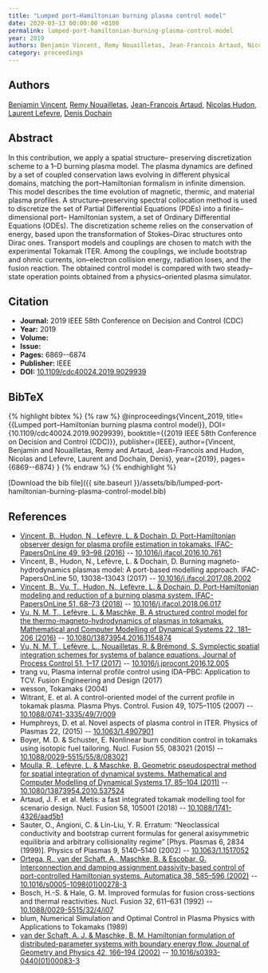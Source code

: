 ```yaml
---
title: "Lumped port–Hamiltonian burning plasma control model"
date: 2020-03-13 00:00:00 +0100
permalink: lumped-port-hamiltonian-burning-plasma-control-model
year: 2019
authors: Benjamin Vincent, Remy Nouailletas, Jean-Francois Artaud, Nicolas Hudon, Laurent Lefevre, Denis Dochain
category: proceedings
---
```

 
## Authors
[Benjamin Vincent](authors/benjamin-vincent), [Remy Nouailletas](authors/remy-nouailletas), [Jean-Francois Artaud](authors/jean-francois-artaud), [Nicolas Hudon](authors/nicolas-hudon), [Laurent Lefevre](authors/laurent-lefevre), [Denis Dochain](authors/denis-dochain)
 
## Abstract
In this contribution, we apply a spatial structure– preserving discretization scheme to a 1–D burning plasma model. The plasma dynamics are defined by a set of coupled conservation laws evolving in different physical domains, matching the port–Hamiltonian formalism in infinite dimension. This model describes the time evolution of magnetic, thermic, and material plasma profiles. A structure–preserving spectral collocation method is used to discretize the set of Partial Differential Equations (PDEs) into a finite–dimensional port– Hamiltonian system, a set of Ordinary Differential Equations (ODEs). The discretization scheme relies on the conservation of energy, based upon the transformation of Stokes–Dirac structures onto Dirac ones. Transport models and couplings are chosen to match with the experimental Tokamak ITER. Among the couplings, we include bootstrap and ohmic currents, ion–electron collision energy, radiation loses, and the fusion reaction. The obtained control model is compared with two steady–state operation points obtained from a physics–oriented plasma simulator.
 
## Citation
- **Journal:** 2019 IEEE 58th Conference on Decision and Control (CDC)
- **Year:** 2019
- **Volume:** 
- **Issue:** 
- **Pages:** 6869--6874
- **Publisher:** IEEE
- **DOI:** [10.1109/cdc40024.2019.9029939](https://doi.org/10.1109/cdc40024.2019.9029939)
 
## BibTeX
{% highlight bibtex %}
{% raw %}
@inproceedings{Vincent_2019,
  title={{Lumped port–Hamiltonian burning plasma control model}},
  DOI={10.1109/cdc40024.2019.9029939},
  booktitle={{2019 IEEE 58th Conference on Decision and Control (CDC)}},
  publisher={IEEE},
  author={Vincent, Benjamin and Nouailletas, Remy and Artaud, Jean-Francois and Hudon, Nicolas and Lefevre, Laurent and Dochain, Denis},
  year={2019},
  pages={6869--6874}
}
{% endraw %}
{% endhighlight %}
 
[Download the bib file]({{ site.baseurl }}/assets/bib/lumped-port-hamiltonian-burning-plasma-control-model.bib)
 
## References
- [Vincent, B., Hudon, N., Lefèvre, L. & Dochain, D. Port-Hamiltonian observer design for plasma profile estimation in tokamaks. IFAC-PapersOnLine 49, 93–98 (2016)](port-hamiltonian-observer-design-for-plasma-profile-estimation-in-tokamaks) -- [10.1016/j.ifacol.2016.10.761](https://doi.org/10.1016/j.ifacol.2016.10.761)
- Vincent, B., Hudon, N., Lefèvre, L. & Dochain, D. Burning magneto-hydrodynamics plasmas model: A port-based modelling approach. IFAC-PapersOnLine 50, 13038–13043 (2017) -- [10.1016/j.ifacol.2017.08.2002](https://doi.org/10.1016/j.ifacol.2017.08.2002)
- [Vincent, B., Vu, T., Hudon, N., Lefèvre, L. & Dochain, D. Port-Hamiltonian modeling and reduction of a burning plasma system. IFAC-PapersOnLine 51, 68–73 (2018)](port-hamiltonian-modeling-and-reduction-of-a-burning-plasma-system) -- [10.1016/j.ifacol.2018.06.017](https://doi.org/10.1016/j.ifacol.2018.06.017)
- [Vu, N. M. T., Lefèvre, L. & Maschke, B. A structured control model for the thermo-magneto-hydrodynamics of plasmas in tokamaks. Mathematical and Computer Modelling of Dynamical Systems 22, 181–206 (2016)](a-structured-control-model-for-the-thermo-magneto-hydrodynamics-of-plasmas-in-tokamaks) -- [10.1080/13873954.2016.1154874](https://doi.org/10.1080/13873954.2016.1154874)
- [Vu, N. M. T., Lefèvre, L., Nouailletas, R. & Brémond, S. Symplectic spatial integration schemes for systems of balance equations. Journal of Process Control 51, 1–17 (2017)](symplectic-spatial-integration-schemes-for-systems-of-balance-equations) -- [10.1016/j.jprocont.2016.12.005](https://doi.org/10.1016/j.jprocont.2016.12.005)
- trang vu, Plasma internal profile control using IDA&#x2013;PBC: Application to TCV. Fusion Engineering and Design (2017)
- wesson, Tokamaks (2004)
- Witrant, E. et al. A control-oriented model of the current profile in tokamak plasma. Plasma Phys. Control. Fusion 49, 1075–1105 (2007) -- [10.1088/0741-3335/49/7/009](https://doi.org/10.1088/0741-3335/49/7/009)
- Humphreys, D. et al. Novel aspects of plasma control in ITER. Physics of Plasmas 22, (2015) -- [10.1063/1.4907901](https://doi.org/10.1063/1.4907901)
- Boyer, M. D. & Schuster, E. Nonlinear burn condition control in tokamaks using isotopic fuel tailoring. Nucl. Fusion 55, 083021 (2015) -- [10.1088/0029-5515/55/8/083021](https://doi.org/10.1088/0029-5515/55/8/083021)
- [Moulla, R., Lefèvre, L. & Maschke, B. Geometric pseudospectral method for spatial integration of dynamical systems. Mathematical and Computer Modelling of Dynamical Systems 17, 85–104 (2011)](geometric-pseudospectral-method-for-spatial-integration-of-dynamical-systems) -- [10.1080/13873954.2010.537524](https://doi.org/10.1080/13873954.2010.537524)
- Artaud, J. F. et al. Metis: a fast integrated tokamak modelling tool for scenario design. Nucl. Fusion 58, 105001 (2018) -- [10.1088/1741-4326/aad5b1](https://doi.org/10.1088/1741-4326/aad5b1)
- Sauter, O., Angioni, C. & Lin-Liu, Y. R. Erratum: “Neoclassical conductivity and bootstrap current formulas for general axisymmetric equilibria and arbitrary collisionality regime” [Phys. Plasmas 6, 2834 (1999)]. Physics of Plasmas 9, 5140–5140 (2002) -- [10.1063/1.1517052](https://doi.org/10.1063/1.1517052)
- [Ortega, R., van der Schaft, A., Maschke, B. & Escobar, G. Interconnection and damping assignment passivity-based control of port-controlled Hamiltonian systems. Automatica 38, 585–596 (2002)](interconnection-and-damping-assignment-passivity-based-control-of-port-controlled-hamiltonian-systems) -- [10.1016/s0005-1098(01)00278-3](https://doi.org/10.1016/s0005-1098(01)00278-3)
- Bosch, H.-S. & Hale, G. M. Improved formulas for fusion cross-sections and thermal reactivities. Nucl. Fusion 32, 611–631 (1992) -- [10.1088/0029-5515/32/4/i07](https://doi.org/10.1088/0029-5515/32/4/i07)
- blum, Numerical Simulation and Optimal Control in Plasma Physics with Applications to Tokamaks (1989)
- [van der Schaft, A. J. & Maschke, B. M. Hamiltonian formulation of distributed-parameter systems with boundary energy flow. Journal of Geometry and Physics 42, 166–194 (2002)](hamiltonian-formulation-of-distributed-parameter-systems-with-boundary-energy-flow) -- [10.1016/s0393-0440(01)00083-3](https://doi.org/10.1016/s0393-0440(01)00083-3)

